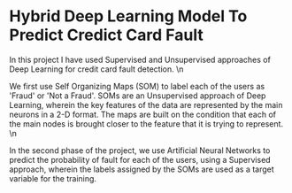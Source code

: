 # Hybrid Deep Learning Model To Predict Credict Card Fault

In this project I have used Supervised and Unsupervised approaches of Deep Learning for credit card fault detection. 
\n

We first use Self Organizing Maps (SOM) to label each of the users as 'Fraud' or 'Not a Fraud'. SOMs are an Unsupervised approach of Deep Learning, wherein the key features of the data are represented by the main neurons in a 2-D format. The maps are built on the condition that each of the main nodes is brought closer to the feature that it is trying to represent. 
\n

In the second phase of the project, we use Artificial Neural Networks to predict the probability of fault for each of the users, using a Supervised approach, wherein the labels assigned by the SOMs are used as a target variable for the training.

